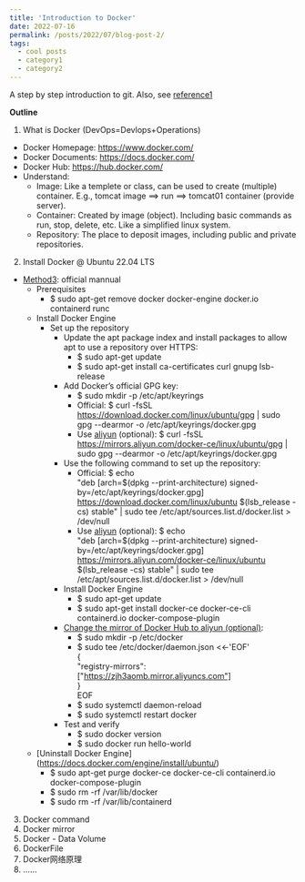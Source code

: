 ```yaml
---
title: 'Introduction to Docker'
date: 2022-07-16
permalink: /posts/2022/07/blog-post-2/
tags:
  - cool posts
  - category1
  - category2
---
```


A step by step introduction to git. Also, see [reference1](https://www.bilibili.com/video/BV1og4y1q7M4?share_source=copy_web&vd_source=3ae8419b7c7c22ca47c94eefbef315ad)

<b>Outline</b>
1. What is Docker (DevOps=Devlops+Operations)
<!--![Docker](../images/docker01.jpg)-->
* Docker Homepage: <https://www.docker.com/>
* Docker Documents: <https://docs.docker.com/>
* Docker Hub: <https://hub.docker.com/>
* Understand:
    - Image: Like a templete or class, can be used to create (multiple) container. E.g., tomcat image ==> run ==> tomcat01 container (provide server).
    - Container: Created by image (object). Including basic commands as run, stop, delete, etc. Like a simplified linux system.
    - Repository: The place to deposit images, including public and private repositories.
2. Install Docker @ Ubuntu 22.04 LTS
* [Method3](https://docs.docker.com/engine/install/ubuntu/): official mannual
    * Prerequisites
        - $ sudo apt-get remove docker docker-engine docker.io containerd runc
    * Install Docker Engine
        - Set up the repository
            - Update the apt package index and install packages to allow apt to use a repository over HTTPS:
                - $ sudo apt-get update
                - $ sudo apt-get install ca-certificates curl gnupg lsb-release
            - Add Docker’s official GPG key:
                - $ sudo mkdir -p /etc/apt/keyrings
                - Official: $ curl -fsSL https://download.docker.com/linux/ubuntu/gpg | sudo gpg --dearmor -o /etc/apt/keyrings/docker.gpg
                - Use [aliyun](https://developer.aliyun.com/mirror/docker-ce?spm=a2c6h.13651102.0.0.76361b11j7BhdC) (optional): $ curl -fsSL https://mirrors.aliyun.com/docker-ce/linux/ubuntu/gpg | sudo gpg --dearmor -o /etc/apt/keyrings/docker.gpg
            - Use the following command to set up the repository:
                - Official: \$ echo \
                "deb [arch=$(dpkg --print-architecture) signed-by=/etc/apt/keyrings/docker.gpg] https://download.docker.com/linux/ubuntu \$(lsb_release -cs) stable" | sudo tee /etc/apt/sources.list.d/docker.list > /dev/null
                - Use [aliyun](https://developer.aliyun.com/mirror/docker-ce?spm=a2c6h.13651102.0.0.76361b11j7BhdC) (optional): \$ echo \
  "deb [arch=\$(dpkg --print-architecture) signed-by=/etc/apt/keyrings/docker.gpg] https://mirrors.aliyun.com/docker-ce/linux/ubuntu \
  $(lsb_release -cs) stable" | sudo tee /etc/apt/sources.list.d/docker.list > /dev/null
            - Install Docker Engine
                - $ sudo apt-get update
                - $ sudo apt-get install docker-ce docker-ce-cli containerd.io docker-compose-plugin
            - [Change the mirror of Docker Hub to aliyun (optional)](https://cr.console.aliyun.com/cn-hangzhou/instances/mirrors):
                - $ sudo mkdir -p /etc/docker
                - $ sudo tee /etc/docker/daemon.json <<-'EOF' \
                { \
                 "registry-mirrors": ["https://zjh3aomb.mirror.aliyuncs.com"] \
                } \
                EOF
                - $ sudo systemctl daemon-reload
                - $ sudo systemctl restart docker
            - Test and verify
                - $ sudo docker version
                - $ sudo docker run hello-world
    * [Uninstall Docker Engine] (https://docs.docker.com/engine/install/ubuntu/)
        - $ sudo apt-get purge docker-ce docker-ce-cli containerd.io docker-compose-plugin
        - $ sudo rm -rf /var/lib/docker
        - $ sudo rm -rf /var/lib/containerd

3. Docker command
4. Docker mirror
5. Docker - Data Volume
6. DockerFile
7. Docker网络原理
8. ......
